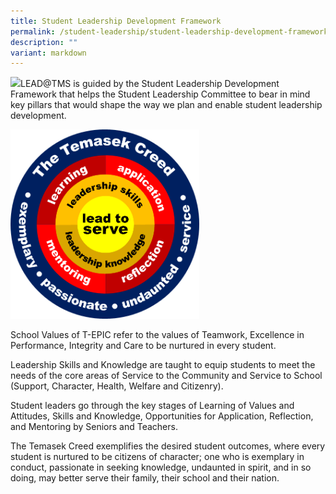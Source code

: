 ```yaml
---
title: Student Leadership Development Framework
permalink: /student-leadership/student-leadership-development-framework/
description: ""
variant: markdown
---
```

![](/images/2025_Student_Leaders_2.jpg)LEAD@TMS is guided by the Student Leadership Development Framework that helps the Student Leadership Committee to bear in mind key pillars that would shape the way we plan and enable student leadership development.

<img style="width:60%" src="/images/sliFramework.png">

School Values of T-EPIC refer to the values of Teamwork, Excellence in Performance, Integrity and Care to be nurtured in every student.  
  
Leadership Skills and Knowledge are taught to equip students to meet the needs of the core areas of Service to the Community and Service to School (Support, Character, Health, Welfare and Citizenry).  
  
Student leaders go through the key stages of Learning of Values and Attitudes, Skills and Knowledge, Opportunities for Application, Reflection, and Mentoring by Seniors and Teachers.  
  
The Temasek Creed exemplifies the desired student outcomes, where every student is nurtured to be citizens of character; one who is exemplary in conduct, passionate in seeking knowledge, undaunted in spirit, and in so doing, may better serve their family, their school and their nation.